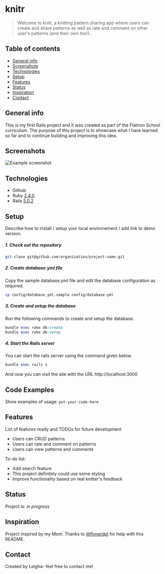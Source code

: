 # knitr
> Welcome to knitr, a knitting pattern sharing app where users can create and share patterns as well as rate and comment on other user's patterns (and their own too!). 

## Table of contents
* [General info](#general-info)
* [Screenshots](#screenshots)
* [Technologies](#technologies)
* [Setup](#setup)
* [Features](#features)
* [Status](#status)
* [Inspiration](#inspiration)
* [Contact](#contact)

## General info
This is my first Rails project and it was created as part of the Flatiron School curriculum. The purpose of this project is to showcase what I have learned so far and to continue building and improving this idea. 

## Screenshots
![Example screenshot](./img/screenshot.png)

## Technologies
* Github
* Ruby [2.4.0](https://github.com/organization/project-name/blob/master/.ruby-version#L1)
* Rails [5.0.2](https://github.com/organization/project-name/blob/master/Gemfile#L12)

## Setup
Describe how to install / setup your local environement / add link to demo version.

##### 1. Check out the repository

```bash
git clone git@github.com:organization/project-name.git
```

##### 2. Create database.yml file

Copy the sample database.yml file and edit the database configuration as required.

```bash
cp config/database.yml.sample config/database.yml
```

##### 3. Create and setup the database

Run the following commands to create and setup the database.

```ruby
bundle exec rake db:create
bundle exec rake db:setup
```

##### 4. Start the Rails server

You can start the rails server using the command given below.

```ruby
bundle exec rails s
```

And now you can visit the site with the URL http://localhost:3000

## Code Examples
Show examples of usage:
`put-your-code-here`

## Features
List of features ready and TODOs for future development
* Users can CRUD patterns
* Users can rate and comment on patterns
* Users can view patterns and comments

To-do list:
* Add search feature
* This project definitely could use some styling
* Improve functionality based on real knitter's feedback

## Status
Project is: _in progress_ 

## Inspiration
Project inspired by my Mom. 
Thanks to [@flynerdpl](https://www.flynerd.pl/) for help with this README.

## Contact
Created by Leigha- feel free to contact me!
